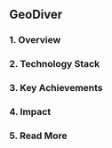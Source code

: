 ## **GeoDiver**

### 1. Overview 

### 2. Technology Stack

### 3. Key Achievements

### 4. Impact

### 5. Read More